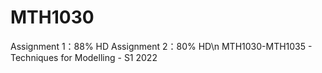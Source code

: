 # MTH1030
Assignment 1：88% HD
Assignment 2：80% HD\n
MTH1030-MTH1035 - Techniques for Modelling - S1 2022
